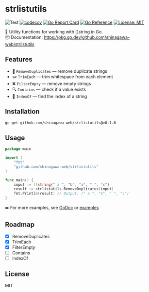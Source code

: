 # strlistutils

![Test](https://github.com/shinagawa-web/strlistutils/actions/workflows/test.yml/badge.svg)
[![codecov](https://codecov.io/gh/shinagawa-web/strlistutils/graph/badge.svg?token=D76743O8J1)](https://codecov.io/gh/shinagawa-web/strlistutils)
[![Go Report Card](https://goreportcard.com/badge/github.com/shinagawa-web/strlistutils)](https://goreportcard.com/report/github.com/shinagawa-web/strlistutils)
[![Go Reference](https://pkg.go.dev/badge/github.com/shinagawa-web/strlistutils.svg)](https://pkg.go.dev/github.com/shinagawa-web/strlistutils)
[![License: MIT](https://img.shields.io/badge/License-MIT-yellow.svg)](LICENSE)


🧰 Utility functions for working with []string in Go.  
📦 Documentation: https://pkg.go.dev/github.com/shinagawa-web/strlistutils

## Features

- 🧹 `RemoveDuplicates` — remove duplicate strings
- ✂️ `TrimEach` — trim whitespace from each element
- ❌ `FilterEmpty` — remove empty strings
- 🔍 `Contains` — check if a value exists
- 🔢 `IndexOf` — find the index of a string

## Installation

```bash
go get github.com/shinagawa-web/strlistutils@v0.1.0
```

## Usage

```go
package main

import (
    "fmt"
    "github.com/shinagawa-web/strlistutils"
)

func main() {
    input := []string{" a ", "b", "a", " ", "c"}
    result := strlistutils.RemoveDuplicates(input)
    fmt.Println(result) // Output: [" a ", "b", " ", "c"]
}
```

➡️ For more examples, see [GoDoc](https://pkg.go.dev/github.com/shinagawa-web/strlistutils) or [examples](https://github.com/shinagawa-web/strlistutils/blob/main/strlistutils_example_test.go)

## Roadmap

- [x] RemoveDuplicates
- [x] TrimEach
- [x] FilterEmpty
- [ ] Contains
- [ ] IndexOf

## License

MIT
